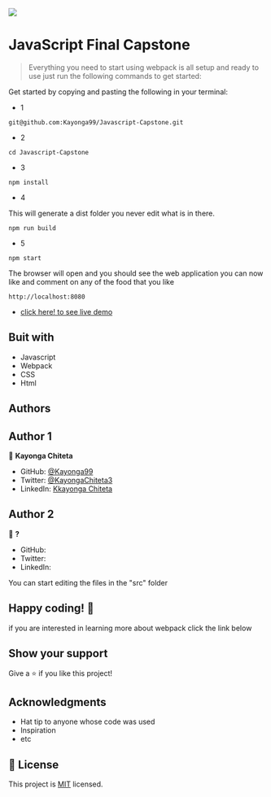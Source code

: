 ![](https://img.shields.io/badge/Microverse-blueviolet)

# JavaScript Final Capstone

> Everything you need to start using webpack is all setup and ready to use just run the following commands to get started:

Get started by copying and pasting the following in your terminal: 

- 1 
```
git@github.com:Kayonga99/Javascript-Capstone.git
```
- 2

```
cd Javascript-Capstone
```

- 3
```
npm install
```

- 4

 This will generate a dist folder you never edit what is in there.
```
npm run build
```


- 5

```
npm start
```
The browser will open and you should see the web application you can now like and comment on any of the food that you like
```
http://localhost:8080
```


- [click here! to see live demo]()
## Buit with
- Javascript
- Webpack
- CSS
- Html

## Authors

## Author 1
 
 👤 **Kayonga Chiteta**

- GitHub: [@Kayonga99](https://github.com/Kayonga99)
- Twitter: [@KayongaChiteta3](https://twitter.com/KayongaChiteta3?t=gfILCjmltzGRZOx6FZ8-nQ&s=08)
- LinkedIn: [Kkayonga Chiteta](https://www.linkedin.com/in/kayonga-chiteta-776949227)

## Author 2
 
 👤 **?**

- GitHub: []()
- Twitter: []()
- LinkedIn: []()

 You can start editing the files in the "src" folder

## Happy coding! 🌈

if you are interested in learning more about webpack click the link below


## Show your support

Give a ⭐️ if you like this project!

## Acknowledgments

- Hat tip to anyone whose code was used
- Inspiration
- etc

## 📝 License

This project is [MIT](./MIT.md) licensed.
